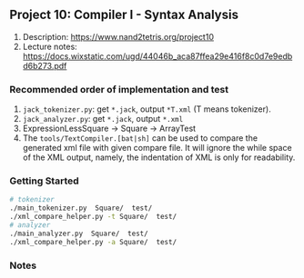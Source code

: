 ## Project 10: Compiler I - Syntax Analysis
1. Description: https://www.nand2tetris.org/project10
2. Lecture notes: https://docs.wixstatic.com/ugd/44046b_aca87ffea29e416f8c0d7e9edbd6b273.pdf


### Recommended order of implementation and test
1. `jack_tokenizer.py`: get `*.jack`, output `*T.xml` (T means tokenizer).
2. `jack_analyzer.py`: get `*.jack`, output `*.xml`
3. ExpressionLessSquare -> Square -> ArrayTest
4. The `tools/TextCompiler.[bat|sh]` can be used to compare the generated xml file with given compare file. It will ignore the while space of the XML output, namely, the indentation of XML is only for readability.

### Getting Started
```bash
# tokenizer
./main_tokenizer.py  Square/  test/
./xml_compare_helper.py -t Square/  test/
# analyzer
./main_analyzer.py  Square/  test/
./xml_compare_helper.py -a Square/  test/
```


### Notes